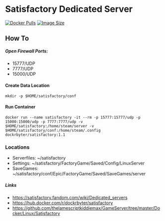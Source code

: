 # Satisfactory Dedicated Server
[![Docker Pulls](https://img.shields.io/docker/pulls/dockrbyter/satisfactory.svg)](https://hub.docker.com/r/dockrbyter/satisfactory)
[![Image Size](https://img.shields.io/docker/image-size/dockrbyter/satisfactory.svg)](https://hub.docker.com/r/dockrbyter/satisfactory)

## How To

##### Open Firewall Ports:
 - 15777/UDP
 - 7777/UDP
 - 15000/UDP

 
#### Create Data Location
```
mkdir -p $HOME/satisfactory/conf
 ```
 
#### Run Container
```
docker run --name satisfactory -it --rm -p 15777:15777/udp -p 15000:15000/udp -p 7777:7777/udp -v $HOME/satisfactory:/home/steam/server -v $HOME/satisfactory/conf:/home/steam/.config dockrbyter/satisfactory:1.1
 ```
 
### Locations
 - Serverfiles: ~/satisfactory
 - Settings: ~/satisfactory/FactoryGame/Saved/Config/LinuxServer
 - SaveGames: ~/satisfactory/conf/Epic/FactoryGame/Saved/SaveGames/server


##### Links
 - https://satisfactory.fandom.com/wiki/Dedicated_servers
 - https://hub.docker.com/r/dockrbyter/satisfactory
 - https://github.com/thelamescriptkiddiemax/GameServer/tree/master/Docker/Linux/Satisfactory
